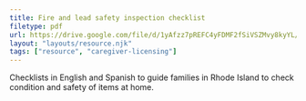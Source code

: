 ```yaml
---
title: Fire and lead safety inspection checklist
filetype: pdf
url: https://drive.google.com/file/d/1yAfzz7pREFC4yFDMF2fSiVSZMvy8kyYL/view?usp=sharing
layout: "layouts/resource.njk"
tags: ["resource", "caregiver-licensing"]
---
```


Checklists in English and Spanish to guide families in Rhode Island to check condition and safety of items at home.